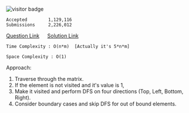 ![visitor badge](https://visitor-badge.glitch.me/badge?page_id=yvrakesh.Leetcode-0200) 

    Accepted        1,129,116
    Submissions     2,226,012
[Question Link](https://leetcode.com/problems/number-of-islands/) &emsp; [Solution Link](https://github.com/yvrakesh/Leetcode/blob/main/code/0937/sol.cpp)

    Time Complexity : O(n*m)  [Actually it's 5*n*m]

    Space Complexity : O(1)
Approach:
1. Traverse through the matrix.
2. If the element is not visited and it's value is 1,
3. Make it visited and perform DFS on four directions (Top, Left, Bottom, Right).
4. Consider boundary cases and skip DFS for out of bound elements.


